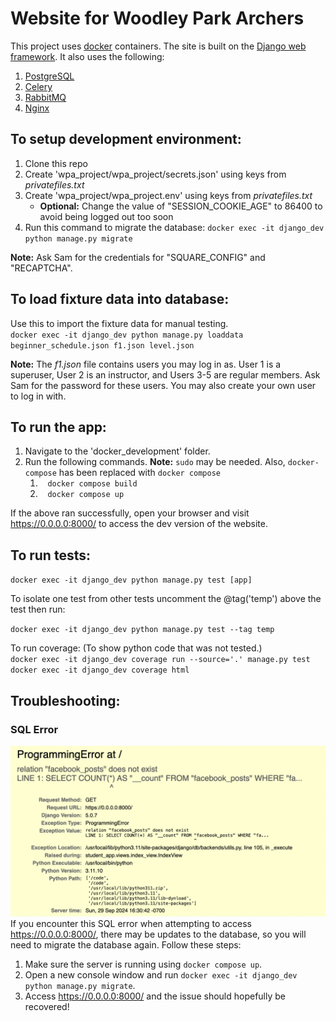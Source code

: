 # Website for Woodley Park Archers
This project uses [docker](https://www.docker.com/) containers. The site is built on the [Django web framework](https://www.djangoproject.com/). It also uses the following:

1. [PostgreSQL](https://www.postgresql.org/)
1. [Celery](https://docs.celeryq.dev/en/stable/)
1. [RabbitMQ](https://www.rabbitmq.com/)
1. [Nginx](https://github.com/nginx/nginx/)

## To setup development environment:
1. Clone this repo
1. Create 'wpa_project/wpa_project/secrets.json' using keys from *privatefiles.txt*
1. Create 'wpa_project/wpa_project.env' using keys from *privatefiles.txt*
    * **Optional:** Change the value of "SESSION_COOKIE_AGE" to 86400 to avoid being logged out too soon
1. Run this command to migrate the database: `docker exec -it django_dev python manage.py migrate`

**Note:** Ask Sam for the credentials for "SQUARE_CONFIG" and "RECAPTCHA".

## To load fixture data into database:
Use this to import the fixture data for manual testing.\
`docker exec -it django_dev python manage.py loaddata beginner_schedule.json f1.json level.json`

**Note:** The *f1.json* file contains users you may log in as. User 1 is a superuser, User 2 is an instructor, and Users 3-5 are regular members. Ask Sam for the password for these users. You may also create your own user to log in with.

## To run the app:
1. Navigate to the 'docker_development' folder.
1. Run the following commands. **Note:** `sudo` may be needed. Also, `docker-compose` has been replaced with `docker compose`
    1. &nbsp;&nbsp; `docker compose build`
    1. &nbsp;&nbsp; `docker compose up`

If the above ran successfully, open your browser and visit https://0.0.0.0:8000/ to access the dev version of the website.

## To run tests:
`docker exec -it django_dev python manage.py test [app]`

To isolate one test from other tests uncomment the @tag('temp') above the test then run: 

`docker exec -it django_dev python manage.py test --tag temp`

To run coverage: (To show python code that was not tested.)\
`docker exec -it django_dev coverage run --source='.' manage.py test` \
`docker exec -it django_dev coverage html`

## Troubleshooting:
### SQL Error
![Screenshot of SQL error page](/screenshots/troubleshoot_sql-error.png?raw=true "SQL Error Screenshot")
If you encounter this SQL error when attempting to access https://0.0.0.0:8000/, there may be updates to the database, so you will need to migrate the database again. Follow these steps:
1. Make sure the server is running using `docker compose up`.
1. Open a new console window and run `docker exec -it django_dev python manage.py migrate`.
1. Access https://0.0.0.0:8000/ and the issue should hopefully be recovered! 